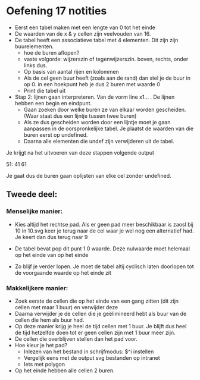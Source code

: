 # Oefening 17 notities

- Eerst een tabel maken met een lengte van 0 tot het einde
- De waarden van de x & y cellen zijn veelvouden van 16.
- De tabel heeft een associatieve tabel met 4 elementen. Dit zijn zijn buurelementen.
    - hoe de buren aflopen? 
    - vaste volgorde: wijzerszin of tegenwijzerszin. boven, rechts, onder links dus.
    - Op basis van aantal rijen en kolommen
    - Als de cel geen buur heeft (zoals aan de rand) dan stel je de buur in op 0. in een hoekpunt heb je dus 2 buren met waarde 0
    - Print die tabel uit
- Stap 2: lijnen gaan interpreteren. Van de vorm line x1... . De lijnen hebben een begin en eindpunt.
    - Gaan zoeken door welke buren ze van elkaar worden gescheiden. (Waar staat dus een lijntje tussen twee buren)
    - Als ze dus gescheiden worden door een lijntje moet je gaan aanpassen in de oorspronkelijke tabel. Je plaatst de waarden van die buren eerst op undefined.
    - Daarna alle elementen die undef zijn verwijderen uit de tabel.

Je krijgt na het uitvoeren van deze stappen volgende output

51:     41         61

Je gaat dus de buren gaan oplijsten van elke cel zonder undefined.

## Tweede deel:

### Menselijke manier: 

- Kies altijd het rechtse pad. Als er geen pad meer beschikbaar is zaosl bij 10 in 10.svg keer je terug naar de cel waar je wel nog een alternatief had. Je keert dan dus terug naar 9

- De tabel bevat pop dit punt 1 0 waarde. Deze nulwaarde moet helemaal op het einde van op het einde

- Zo blijf je verder lopen. Je moet de tabel altij cyclisch laten doorlopen tot de voorgaande waarde op het einde zit

###  Makkelijkere manier:
- Zoek eerste de cellen die op het einde van een gang zitten (dit zijn cellen met maar 1 buur) en verwijder deze
- Daarna verwijder je de cellen die je geëlimineerd hebt als buur van de cellen die hem als buur had.
- Op deze manier krijg je heel de tijd cellen met 1 buur. Je blijft dus heel de tijd hetzelfde doen tot er geen cellen zijn met 1 buur meer zijn.
- De cellen die overblijven stellen dan het pad voor. 
- Hoe kleur je het pad? 
    - Inlezen van het bestand in schrijfmodus: $^i instellen
    - Vergelijk eens met de output svg bestanden op intranet
    - Iets met polygon
- Op het einde hebben alle cellen 2 buren.